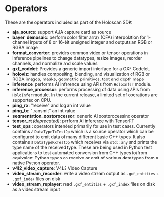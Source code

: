 # Operators

These are the operators included as part of the Holoscan SDK:

- **aja_source**: support AJA capture card as source
- **bayer_demosaic**: perform color filter array (CFA) interpolation for 1-channel inputs of 8 or 16-bit unsigned integer and outputs an RGB or RGBA image
- **format_converter**: provides common video or tensor operations in inference pipelines to change datatypes, resize images, reorder channels, and normalize and scale values.
- **gxf_codelet**: Provides a generic import interface for a GXF Codelet.
- **holoviz**: handles compositing, blending, and visualization of RGB or RGBA images, masks, geometric primitives, text and depth maps
- **inference**: performs AI inference using APIs from `HoloInfer` module.
- **inference_processor**: performs processing of data using APIs from `HoloInfer` module. In the current release, a limited set of operations are supported on CPU.
- **ping_rx**: "receive" and log an int value
- **ping_tx**: "transmit" an int value
- **segmentation_postprocessor**: generic AI postprocessing operator
- **tensor_rt** *(deprecated)*: perform AI inference with TensorRT
- **test_ops** : operators intended primarily for use in test cases. Currently contains a `DataTypeTxTestOp` which is a source operator which can be configured to emit data of many different basic C++ types. It also contains a `DataTypeRxTestOp` which receives via `std::any` and prints the type name of the received type. These are being used in Python test applications to test automated conversion from C++ types to/from equivalent Python types on receive or emit of various data types from a native Python operator.
- **v4l2_video_capture**: V4L2 Video Capture
- **video_stream_recorder**: write a video stream output as `.gxf_entities` + `.gxf_index` files on disk
- **video_stream_replayer**: read `.gxf_entities` + `.gxf_index` files on disk as a video stream input

